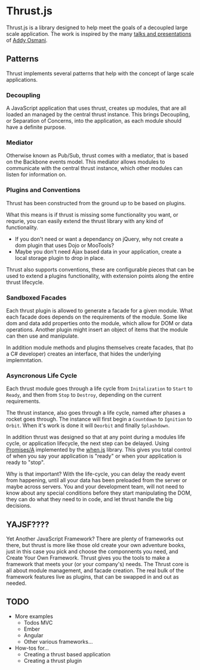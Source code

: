 # Thrust.js

Thrust.js is a library designed to help meet the goals of a decoupled large scale application.  The work is inspired by the many [talks and presentations](https://speakerdeck.com/u/addyosmani/p/building-decoupled-large-scale-applications-using-javascript-and-jquery) of [Addy Osmani](http://addyosmani.com).

## Patterns
Thrust implements several patterns that help with the concept of large scale applications.

### Decoupling
A JavaScript application that uses thrust, creates up modules, that are all loaded an managed by the central thrust instance.  This brings Decoupling, or Separation of Concerns, into the application, as each module should have a definite purpose.

### Mediator
Otherwise known as Pub/Sub, thrust comes with a mediator, that is based on the Backbone events model.  This mediator allows modules to communicate with the central thrust instance, which other modules can listen for information on.

### Plugins and Conventions
Thrust has been constructed from the ground up to be based on plugins.

What this means is if thrust is missing some functionality you want, or requrie, you can easily extend the thrust library with any kind of functionality.

* If you don't need or want a dependancy on jQuery, why not create a dom plugin that uses Dojo or MooTools?
* Maybe you don't need Ajax based data in your application, create a local storage plugin to drop in place.

Thrust also supports conventions, these are configurable pieces that can be used to extend a plugins functionality, with extension points along the entire thrust lifecycle.

### Sandboxed Facades
Each thrust plugin is allowed to generate a facade for a given module.  What each facade does depends on the requirements of the module.  Some like dom and data add properties onto the module, which allow for DOM or data operations. Another plugin might insert an object of items that the module can then use and manipulate.

In addition module methods and plugins themselves create facades, that (to a C# developer) creates an interface, that hides the underlying implemntation.

### Asyncronous Life Cycle
Each thrust module goes through a life cycle from `Initalization` to `Start` to `Ready`, and then from `Stop` to `Destroy`, depending on the current requirements.

The thrust instance, also goes through a life cycle, named after phases a rocket goes through.  The instance will first begin a `Countdown` to `Ignition` to `Orbit`. When it's work is done it will `Deorbit` and finally `Splashdown`.

In addition thrust was designed so that at any point during a modules life cycle, or application lifecycle, the next step can be delayed. Using [Promises/A](http://wiki.commonjs.org/wiki/Promises/A) implemented by the [when.js](https://github.com/cujojs/when) library.  This gives you total control of when you say your application is "ready" or when your application is ready to "stop".

Why is that important?  With the life-cycle, you can delay the ready event from happening, until all your data has been preloaded from the server or maybe across servers. You and your development team, will not need to know about any special conditions before they start manipulating the DOM, they can do what they need to in code, and let thrust handle the big decisions.

## YAJSF????
Yet Another JavaScript Framework? There are plenty of frameworks out there, but thrust is more like those old create your own adventure books, just in this case you pick and choose the componnents you need, and Create Your Own Framework.  Thrust gives you the tools to make a framework that meets your (or your company's) needs.  The Thrust core is all about module management, and facade creation.  The real bulk of the framework features live as plugins, that can be swapped in and out as needed.

## TODO
* More examples
	* Todos MVC
	* Ember
	* Angular
	* Other various frameworks...
* How-tos for...
	* Creating a thrust based application
	* Creating a thrust plugin